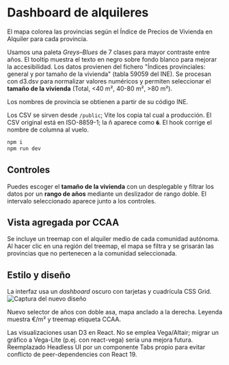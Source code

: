 # Dashboard de alquileres

El mapa colorea las provincias según el Índice de Precios de Vivienda en Alquiler para cada provincia.

Usamos una paleta *Greys–Blues* de 7 clases para mayor contraste entre años.
El tooltip muestra el texto en negro sobre fondo blanco para mejorar la accesibilidad.
Los datos provienen del fichero "Índices provinciales: general y por tamaño de la vivienda" (tabla 59059 del INE). Se procesan con d3.dsv para normalizar valores numéricos y permiten seleccionar el **tamaño de la vivienda** (Total, <40 m², 40-80 m², >80 m²).

Los nombres de provincia se obtienen a partir de su código INE.

Los CSV se sirven desde `/public`; Vite los copia tal cual a producción.
El CSV original está en ISO-8859-1; la ñ aparece como `�`. El hook corrige el nombre de columna al vuelo.

```bash
npm i
npm run dev
```

## Controles

Puedes escoger el **tamaño de la vivienda** con un desplegable y filtrar los datos por un **rango de años** mediante un deslizador de rango doble. El intervalo seleccionado aparece junto a los controles.

## Vista agregada por CCAA

Se incluye un treemap con el alquiler medio de cada comunidad autónoma.
Al hacer clic en una región del treemap, el mapa se filtra y se grisarán
las provincias que no pertenecen a la comunidad seleccionada.

## Estilo y diseño

La interfaz usa un *dashboard* oscuro con tarjetas y cuadrícula CSS Grid.
![Captura del nuevo diseño](TODO)

Nuevo selector de años con doble asa, mapa anclado a la derecha.
Leyenda muestra €/m² y treemap etiqueta CCAA.

Las visualizaciones usan D3 en React.
No se emplea Vega/Altair; migrar un gráfico a Vega-Lite (p.ej. con react-vega) sería una mejora futura.
Reemplazado Headless UI por un componente Tabs propio para evitar conflicto de peer-dependencies con React 19.
